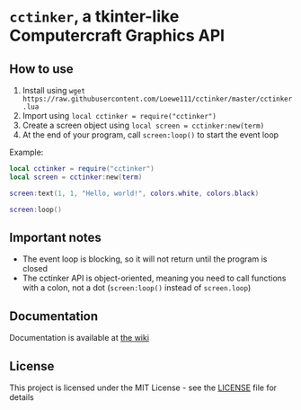 # `cctinker`, a tkinter-like Computercraft Graphics API

## How to use

1. Install using `wget https://raw.githubusercontent.com/Loewe111/cctinker/master/cctinker.lua`
2. Import using `local cctinker = require("cctinker")`
3. Create a screen object using `local screen = cctinker:new(term)`
4. At the end of your program, call `screen:loop()` to start the event loop

Example:

```lua
local cctinker = require("cctinker")
local screen = cctinker:new(term)

screen:text(1, 1, "Hello, world!", colors.white, colors.black)

screen:loop()
```

## Important notes

- The event loop is blocking, so it will not return until the program is closed
- The cctinker API is object-oriented, meaning you need to call functions with a colon, not a dot (`screen:loop()` instead of `screen.loop`)

## Documentation

Documentation is available at [the wiki](https://github.com/Loewe111/cctinker/wiki)

## License

This project is licensed under the MIT License - see the [LICENSE](LICENSE) file for details
